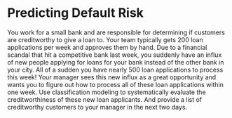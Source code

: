 # Predicting Default Risk

You work for a small bank and are responsible for determining if customers are creditworthy to give a loan to. Your team typically gets 200 loan applications per week and approves them by hand. Due to a financial scandal that hit a competitive bank last week, you suddenly have an influx of new people applying for loans for your bank instead of the other bank in your city. All of a sudden you have nearly 500 loan applications to process this week! 
Your manager sees this new influx as a great opportunity and wants you to figure out how to process all of these loan applications within one week. Use classification modeling to systematically evaluate the creditworthiness of these new loan applicants. And provide a list of creditworthy customers to your manager in the next two days.
